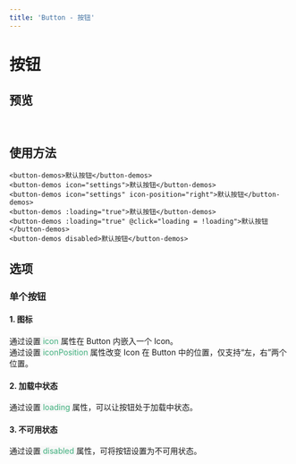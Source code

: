 ```yaml
---
title: 'Button - 按钮'
---
```

# 按钮

## 预览
&nbsp;
<ClientOnly>
<button-demos></button-demos>
</ClientOnly>

## 使用方法
```vue
<button-demos>默认按钮</button-demos>
<button-demos icon="settings">默认按钮</button-demos>
<button-demos icon="settings" icon-position="right">默认按钮</button-demos>
<button-demos :loading="true">默认按钮</button-demos>
<button-demos :loading="true" @click="loading = !loading">默认按钮</button-demos>
<button-demos disabled>默认按钮</button-demos>
```

## 选项
### 单个按钮
####  1. 图标
通过设置<span style='color:#3eaf7c;background-color:#F8F8F8'> icon </span>属性在 Button 内嵌入一个 Icon。  
通过设置<span style='color:#3eaf7c;background-color:#F8F8F8'> iconPosition </span>属性改变 Icon 在 Button 中的位置，仅支持“左，右”两个位置。
####  2. 加载中状态
通过设置<span style='color:#3eaf7c;background-color:#F8F8F8'> loading </span>属性，可以让按钮处于加载中状态。
####  3. 不可用状态
通过设置<span style='color:#3eaf7c;background-color:#F8F8F8'> disabled </span>属性，可将按钮设置为不可用状态。











